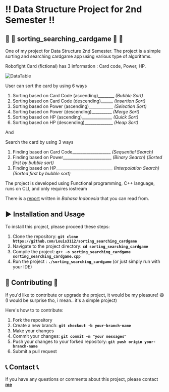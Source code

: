 # :bangbang: **Data Structure Project for 2nd Semester**  :bangbang:

##  :child: :card_index: **sorting_searching_cardgame** :child: :card_index:
One of my project for Data Structure 2nd Semester. The project is a simple sorting and searching cardgame app using various type of algorithms.

Robofight Card (fictional) has 3 information : Card code, Power, HP.

![DataTable](https://github.com/user-attachments/assets/af016083-8387-4c64-80f2-1a32781fe2f0)

User can sort the card by using 6 ways 
1. Sorting based on Card Code (ascending)________ *(Bubble Sort)*
2. Sorting based on Card Code (descending)______ *(Insertion Sort)*
3. Sorting based on Power (ascending)____________ *(Selection Sort)*
4. Sorting based on Power (descending)__________ *(Merge Sort)*
5. Sorting based on HP (ascending)_______________ *(Quick Sort)*
6. Sorting based on HP (descending)______________ *(Heap Sort)*

And

Search the card by using 3 ways 
1. Finding based on Card Code___________________ *(Sequential Search)*
2. Finding based on Power________________________ *(Binary Search) (Sorted first by bubble sort)* 
3. Finding based on HP____________________________ *(Interpolation Search) (Sorted first by bubble sort)*


The project is developed using Functional programming, C++ language, runs on CLI, and only requires iostream

There is a [report](https://github.com/user-attachments/files/18406932/085_TI2023C_Tugas.Sorting.docx) 
written in *Bahasa Indonesia* that you can read from.

## :arrow_forward: **Installation and Usage** 
To install this project, please proceed these steps:
1. Clone the repository: **`git clone https://github.com/Louis3112/sorting_searching_cardgame`**
2. Navigate to the project directory: **`cd sorting_searching_cardgame`**
3. Compile the project: **`g++ -o sorting_searching_cardgame sorting_searching_cardgame.cpp`**
4. Run the project : **`./sorting_searching_cardgame`** (or just simply run with your IDE)

## 	:bust_in_silhouette: **Contributing** :bust_in_silhouette:
If you'd like to contribute or upgrade the project, it would be my pleasure! :smile: 
(I would be surprise tho, i mean.. it's a simple project)

Here's how to to contribute:
1. Fork the repository
2. Create a new branch: **`git checkout -b your-branch-name`**
3. Make your changes
4. Commit your changes: **`git commit -m "your messages"`** 
5. Push your changes to your forked repository: **`git push origin your-branch-name`**
6. Submit a pull request

## :telephone_receiver: **Contact** :telephone_receiver:

If you have any questions or comments about this project, please contact **[me](corneliuslouis3112@gmail.com)**
